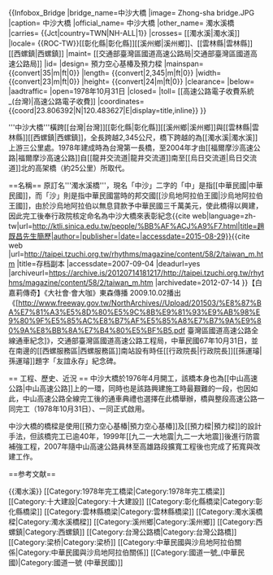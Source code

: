 {{Infobox_Bridge
|bridge_name=中沙大橋
|image= Zhong-sha bridge.JPG
|caption= 中沙大橋
|official_name= 中沙大橋
|other_name= 濁水溪橋 
|carries= {{Jct|country=TWN|NH-ALL|1}}
|crosses= [[濁水溪|濁水溪]]
|locale= {{ROC-TW}}[[彰化縣|彰化縣]][[溪州鄉|溪州鄉]]、[[雲林縣|雲林縣]][[西螺鎮|西螺鎮]]
|maint= [[交通部臺灣區國道高速公路局|交通部臺灣區國道高速公路局]]
|id=
|design= 預力空心基椿及預力樑
|mainspan= {{convert|35|m|ft|0}}
|length= {{convert|2,345|m|ft|0}}
|width=  {{convert|23|m|ft|0}}
|height= {{convert|24|m|ft|0}}
|clearance= 
|below= 
|aadtraffic=
|open=1978年10月31日
|closed= 
|toll= [[高速公路電子收費系統_(台灣)|高速公路電子收費]]
|coordinates= {{coord|23.806392|N|120.483627|E|display=title,inline}}
}}

'''中沙大橋'''橫跨[[台灣|台灣]][[彰化縣|彰化縣]][[溪州鄉|溪州鄉]]與[[雲林縣|雲林縣]][[西螺鎮|西螺鎮]]，全長跨越2,345公尺，橋下跨越的為[[濁水溪|濁水溪]]上游三公里處。1978年建成時為台灣第一長橋，至2004年才由[[福爾摩沙高速公路|福爾摩沙高速公路]]自[[龍井交流道|龍井交流道]]南至[[烏日交流道|烏日交流道]]北的高架橋（約25公里）所取代。

==名稱==
原訂名'''濁水溪橋'''，現名「中沙」二字的「中」是指[[中華民國|中華民國]]，而「沙」則是指中華民國當時的邦交國[[沙烏地阿拉伯王國|沙烏地阿拉伯王國]]，由於沙烏地阿拉伯以無息貸款予中華民國三千萬美元，使此橋得以興建，因此完工後奉行政院核定命名為中沙大橋來表彰紀念<ref>{{cite web|language=zh-tw|url=http://ktli.sinica.edu.tw/people/%BB%AF%ACJ%A9%F7.html|title=趙既昌先生簡歷|author=|publisher=|date=|accessdate=2015-08-29}}</ref><ref>{{cite web |url=http://taipei.tzuchi.org.tw/rhythms/magazine/content/58/2/taiwan_m.htm |title=存档副本 |accessdate=2007-09-04 |deadurl=yes |archiveurl=https://archive.is/20120714181217/http://taipei.tzuchi.org.tw/rhythms/magazine/content/58/2/taiwan_m.htm |archivedate=2012-07-14 }}</ref><ref>【白嘉莉傳奇】《大社會·會大咖》東森傳播 2009.10.02播出</ref><ref>《[http://www.freeway.gov.tw/NorthArchives//Upload/201503/%E8%87%BA%E7%81%A3%E5%8D%80%E5%9C%8B%E9%81%93%E9%AB%98%E9%80%9F%E5%85%AC%E8%B7%AF%E5%85%A8%E7%B7%9A%E9%80%9A%E8%BB%8A%E7%B4%80%E5%BF%B5.pdf 臺灣區國道高速公路全線通車紀念]》，交通部臺灣區國道高速公路工程局，中華民國67年10月31日</ref>，並在南邊的[[西螺服務區|西螺服務區]]南站設有時任[[行政院長|行政院長]][[孫運璿|孫運璿]]題字「友誼永存」紀念碑。

== 工程、歷史、近況 ==
中沙大橋於1976年4月開工，該橋本身也為[[中山高速公路|中山高速公路]]上的一環，同時也是該路興建施工時最艱難的一段，也因如此，中山高速公路全線完工後的通車典禮也選擇在此橋舉辦，橋與整段高速公路一同完工（1978年10月31日）、一同正式啟用。

中沙大橋的橋樑是使用[[預力空心基椿|預力空心基椿]]及[[預力樑|預力樑]]的設計手法，但該橋完工已逾40年，1999年[[九二一大地震|九二一大地震]]後進行防震補強工程，2007年隨中山高速公路員林至高雄路段擴寬工程後也完成了拓寬與改建工作。

==参考文献==
<div class="references-small">
<references />
</div>

{{濁水溪}}
[[Category:1978年完工橋梁|Category:1978年完工橋梁]]
[[Category:十大建設|Category:十大建設]]
[[Category:彰化縣橋梁|Category:彰化縣橋梁]]
[[Category:雲林縣橋梁|Category:雲林縣橋梁]]
[[Category:濁水溪橋樑|Category:濁水溪橋樑]]
[[Category:溪州鄉|Category:溪州鄉]]
[[Category:西螺鎮|Category:西螺鎮]]
[[Category:台灣公路橋|Category:台灣公路橋]]
[[Category:梁桥|Category:梁桥]]
[[Category:中華民國與沙烏地阿拉伯關係|Category:中華民國與沙烏地阿拉伯關係]]
[[Category:國道一號_(中華民國)|Category:國道一號 (中華民國)]]